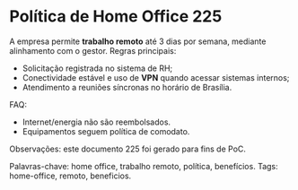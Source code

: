 # Política de Home Office 225

A empresa permite **trabalho remoto** até 3 dias por semana, mediante alinhamento com o gestor.
Regras principais:
- Solicitação registrada no sistema de RH;
- Conectividade estável e uso de **VPN** quando acessar sistemas internos;
- Atendimento a reuniões síncronas no horário de Brasília.

FAQ:
- Internet/energia não são reembolsados.
- Equipamentos seguem política de comodato.

Observações: este documento 225 foi gerado para fins de PoC.

Palavras-chave: home office, trabalho remoto, política, benefícios.
Tags: home-office, remoto, beneficios.
